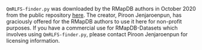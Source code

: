 `QmRLFS-finder.py` was downloaded by the RMapDB authors in October 2020 from the public repository [here](https://github.com/piroonj/QmRLFS-finder). 
The creator, Piroon Jenjaroenpun, has graciously offered for the RMapDB authors to use it here for non-profit purposes. 
If you have a commercial use for RMapDB-Datasets which involves using `QmRLFS-finder.py`, please contact Piroon Jenjaroenpun for licensing information. 
